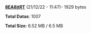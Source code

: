 [**8EA8jtRT**](/data/8EA8jtRT.txt) (21/12/22 - 11:47)- 1929 bytes

**Total Datas**: 1007

**Total Size**: 6.52 MB / 6.5 MB